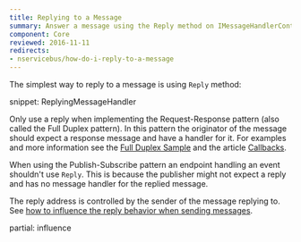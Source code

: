 ```yaml
---
title: Replying to a Message
summary: Answer a message using the Reply method on IMessageHandlerContext/IBus.
component: Core
reviewed: 2016-11-11
redirects:
- nservicebus/how-do-i-reply-to-a-message
---
```


The simplest way to reply to a message is using `Reply` method:

snippet: ReplyingMessageHandler

Only use a reply when implementing the Request-Response pattern (also called the Full Duplex pattern). In this pattern the originator of the message should expect a response message and have a handler for it. For examples and more information see the [Full Duplex Sample](/samples/fullduplex/) and the article [Callbacks](/nservicebus/messaging/callbacks.md).

When using the Publish-Subscribe pattern an endpoint handling an event shouldn't use `Reply`. This is because the publisher might not expect a reply and has no message handler for the replied message.

The reply address is controlled by the sender of the message replying to. See [how to influence the reply behavior when sending messages](send-a-message.md#influencing-the-reply-behavior).


partial: influence
